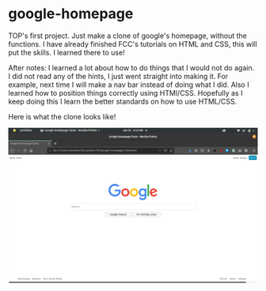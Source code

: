# google-homepage

TOP's first project. Just make a clone of google's homepage, without the functions. I have already finished FCC's tutorials on HTML and CSS, this will put the skills. I learned there to use!

After notes:
I learned a lot about how to do things that I would not do again. I did not read any of the hints, I just went straight into making it. For example, next time I will make a nav bar instead of doing what I did. Also I learned how to position things correctly using HTMl/CSS. Hopefully as I keep doing this I learn the better standards on how to use HTML/CSS. 

Here is what the clone looks like!

![alt text](https://raw.githubusercontent.com/charlebui/google-homepage/master/google_clone.png)
